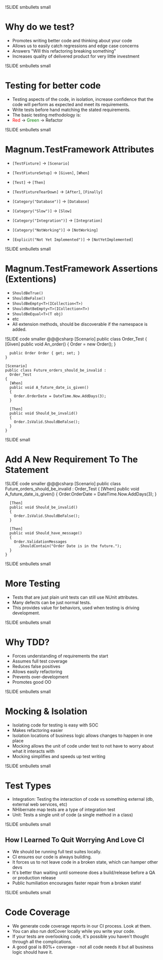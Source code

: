 !SLIDE smbullets small 
# Why do we test? #

* Promotes writing better code and thinking about your code
* Allows us to easily catch regressions and edge case concerns
* Answers "Will this refactoring breaking something"
* Increases quality of delivered product for very little investment

!SLIDE smbullets small
# Testing for better code #

* Testing aspects of the code, in isolation, increase confidence that the
code will perform as expected and meet its requirements. 
* Write tests before hand matching the stated requirements.
* The basic testing methodology is:
* <span style='color: red'>Red</span> &#8594;
<span style='color: green'>Green</span> &#8594; Refactor

!SLIDE smbullets small
# Magnum.TestFramework Attributes #

* `[TestFixture]` &#8594; `[Scenario]` 
* `[TestFixtureSetup]` &#8594; `[Given]`, `[When]`
* `[Test]` &#8594; `[Then]`
* `[TestFixtureTearDown]` &#8594; `[After]`, `[Finally]`

* `[Category("Database")]` &#8594; `[Database]`
* `[Category("Slow")]` &#8594; `[Slow]`
* `[Category("Integration")]` &#8594; `[Integration]`
* `[Category("NotWorking")]` &#8594; `[NotWorking]`

* `[Explicit("Not Yet Implemented")]` &#8594; `[NotYetImplemented]`

!SLIDE smbullets small
# Magnum.TestFramework Assertions (Extentions) #

* `ShouldBeTrue()`
* `ShouldBeFalse()`
* `ShouldBeEmpty<T>(ICollection<T>)`
* `ShouldNotBeEmpty<T>(ICollection<T>)`
* `ShouldBeEqual<T>(T obj)`
* etc
* All extension methods, should be discoverable if the namespace is added.

!SLIDE code smaller
    @@@csharp
    [Scenario]
    public class Order_Test
    {
      [Given]
      public void An_order()
      {
        Order = new Order();
      }

      public Order Order { get; set; }
    }

    [Scenario]
    public class Future_orders_should_be_invalid :
      Order_Test
    {
      [When]
      public void A_future_date_is_given()
      {
        Order.OrderDate = DateTime.Now.AddDays(3);
      }
    
      [Then]
      public void Should_be_invalid()
      {
        Order.IsValid.ShouldBeFalse();
      }
    }

!SLIDE small
# Add A New Requirement To The Statement #

!SLIDE code smaller
    @@@csharp
    [Scenario]
    public class Future_orders_should_be_invalid :
      Order_Test
    {
      [When]
      public void A_future_date_is_given()
      {
        Order.OrderDate = DateTime.Now.AddDays(3);
      }
    
      [Then]
      public void Should_be_invalid()
      {
        Order.IsValid.ShouldBeFalse();
      }

      [Then]
      public void Should_have_message()
      {
        Order.ValidationMessages
          .ShouldContain("Order Date is in the future.");
      }
    }

!SLIDE smbullets small
# More Testing #

* Tests that are just plain unit tests can still use NUnit attributes.
* Many defects can be just normal tests.
* This provides value for behaviors, used when testing is driving development.

!SLIDE smbullets small

# Why TDD? #

* Forces understanding of requirements the start
* Assumes full test coverage
* Reduces false positives
* Allows easily refactoring
* Prevents over-development
* Promotes good OO

!SLIDE smbullets small

# Mocking & Isolation #

* Isolating code for testing is easy with SOC
* Makes refactoring easier
* Isolation locations of business logic allows changes to happen in one place
* Mocking allows the unit of code under test to not have to worry about what it interacts with 
* Mocking simplifies and speeds up test writing

!SLIDE smbullets small
# Test Types #

* Integration: Testing the interaction of code vs something external (db, external web services, etc)
* NHibernate map tests are a type of integration test
* Unit: Tests a single unit of code (a single method in a class)

!SLIDE smbullets small
## How I Learned To Quit Worrying And Love CI ##

* We should be running full test suites locally.
* CI ensures our code is always building.
* It forces us to not leave code in a broken state, which can hamper other devs
* It's better than waiting until someone does a build/release before a QA or production release
* Public humiliation encourages faster repair from a broken state!

!SLIDE smbullets small
# Code Coverage #
* We generate code coverage reports in our CI process.  Look at them.
* You can also run dotCover locally while you write your code.
* If your tests are overlooking code, it's possible you haven't thought through all the complications.
* A good goal is 80%+ coverage - not all code needs it but all business logic should have it.
